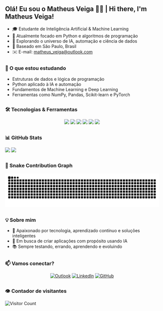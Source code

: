 ## Olá! Eu sou o Matheus Veiga 👨‍💻 | Hi there, I'm Matheus Veiga!

- 🎓 Estudante de Inteligência Artificial & Machine Learning  
- 🐍 Atualmente focado em Python e algoritmos de programação  
- 🚀 Explorando o universo de IA, automação e ciência de dados  
- 📍 Baseado em São Paulo, Brasil  
- ✉️ E-mail: matheus_veiga@outlook.com

##

### 🧠 O que estou estudando

- Estruturas de dados e lógica de programação  
- Python aplicado à IA e automação  
- Fundamentos de Machine Learning e Deep Learning  
- Ferramentas como NumPy, Pandas, Scikit-learn e PyTorch  

##

### 🛠️ Tecnologias & Ferramentas

<div align="center">
  
  <img src="https://img.shields.io/badge/Python-3776AB?style=for-the-badge&logo=python&logoColor=white"/>
  <img src="https://img.shields.io/badge/Jupyter-F37626?style=for-the-badge&logo=jupyter&logoColor=white"/>
  <img src="https://img.shields.io/badge/VS%20Code-007ACC?style=for-the-badge&logo=visual-studio-code&logoColor=white"/>
  <img src="https://img.shields.io/badge/Git-F05032?style=for-the-badge&logo=git&logoColor=white"/>
  <img src="https://img.shields.io/badge/Linux-FCC624?style=for-the-badge&logo=linux&logoColor=black"/>
  <img src="https://img.shields.io/badge/Markdown-000000?style=for-the-badge&logo=markdown&logoColor=white"/>

</div>

##

### 📊 GitHub Stats

<div align="left">
  <img height="150" src="https://github-readme-stats.vercel.app/api?username=devmathveiga&show_icons=true&theme=tokyonight&hide_border=true" />
  <img height="150" src="https://github-readme-stats.vercel.app/api/top-langs/?username=devmathveiga&layout=compact&theme=tokyonight&hide_border=true" />
</div>

##
  

### 🐍 Snake Contribution Graph

<div align="left">
  <img src="https://raw.githubusercontent.com/devmathveiga/devmathveiga/output/snake.svg" alt="Snake animation" />
</div>

##

### 💡 Sobre mim

- 🧠 Apaixonado por tecnologia, aprendizado contínuo e soluções inteligentes  
- 🤖 Em busca de criar aplicações com propósito usando IA  
- 📚 Sempre testando, errando, aprendendo e evoluindo  

##

### 📫 Vamos conectar?

<div align="center">
  <a href="mailto:matheus_veiga@outlook.com"><img src="https://img.shields.io/badge/Outlook-0078D4?style=for-the-badge&logo=microsoft-outlook&logoColor=white" alt="Outlook"></a>
  <a href="https://www.linkedin.com/in/matheus-veiga-812b08206/" target="_blank"><img src="https://img.shields.io/badge/LinkedIn-0A66C2?style=for-the-badge&logo=linkedin&logoColor=white" alt="LinkedIn"></a>
  <a href="https://github.com/devmathveiga" target="_blank"><img src="https://img.shields.io/badge/GitHub-181717?style=for-the-badge&logo=github&logoColor=white" alt="GitHub"></a>
</div>

##

### 👁️ Contador de visitantes

<div style="text-align: left;">
  <img src="https://profile-counter.glitch.me/devmathveiga/count.svg" alt="Visitor Count" />
</div>
